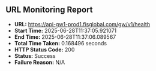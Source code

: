 ## URL Monitoring Report

- **URL:** https://api-gw1-prod1.fisglobal.com/gw/v1/health
- **Start Time:** 2025-06-28T11:37:05.921071
- **End Time:** 2025-06-28T11:37:06.089567
- **Total Time Taken:** 0.168496 seconds
- **HTTP Status Code:** 200
- **Status:** Success
- **Failure Reason:** N/A
